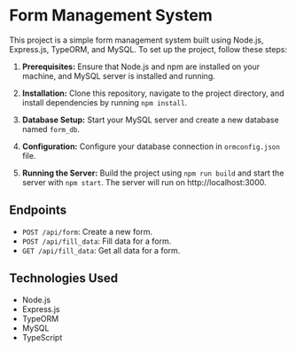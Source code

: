 # Form Management System

This project is a simple form management system built using Node.js, Express.js, TypeORM, and MySQL. To set up the project, follow these steps:

1. **Prerequisites:** Ensure that Node.js and npm are installed on your machine, and MySQL server is installed and running.

2. **Installation:** Clone this repository, navigate to the project directory, and install dependencies by running `npm install`.

3. **Database Setup:** Start your MySQL server and create a new database named `form_db`.

4. **Configuration:** Configure your database connection in `ormconfig.json` file.

5. **Running the Server:** Build the project using `npm run build` and start the server with `npm start`. The server will run on http://localhost:3000.

## Endpoints

- `POST /api/form`: Create a new form.
- `POST /api/fill_data`: Fill data for a form.
- `GET /api/fill_data`: Get all data for a form.

## Technologies Used

- Node.js
- Express.js
- TypeORM
- MySQL
- TypeScript

